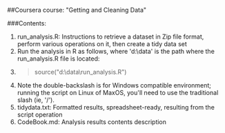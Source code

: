 ##Coursera course: "Getting and Cleaning Data"

###Contents:
1. run_analysis.R: Instructions to retrieve a dataset in Zip file format, perform various operations on it, then create a tidy data set
  1. Run the analysis in R as follows, where 'd:\\data' is the path where the run_analysis.R file is located:
  2. > source("d:\\data\\run_analysis.R")
  3. Note the double-backslash is for Windows compatible environment; running the script on Linux of MaxOS, you'll need to use the traditional slash (ie, '/').
2. tidydata.txt: Formatted results, spreadsheet-ready, resulting from the script operation
3. CodeBook.md: Analysis results contents description
